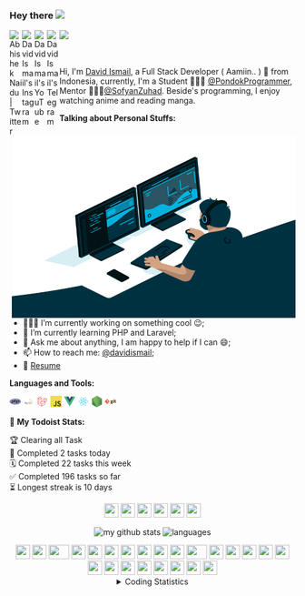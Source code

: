 ### Hey there <img src="https://media.giphy.com/media/hvRJCLFzcasrR4ia7z/giphy.gif" width="25px">
<a href="https://www.facebook.com/david.ismail.750331">
  <img align="left" alt="Abhishek Naidu | Twitter" width="22px" src="https://cdn.jsdelivr.net/npm/simple-icons@v3/icons/facebook.svg" />
</a>
<a href="https://www.instagram.com/ibnumasna/">
  <img align="left" alt="David Ismail's Instagram" width="22px" src="https://cdn.jsdelivr.net/npm/simple-icons@v3/icons/instagram.svg" />
</a>
<a href="https://www.youtube.com/channel/UCaj0fYilgQSG1NtdWRLegSg?">
  <img align="left" alt="David Ismail's YouTube" width="22px" src="https://cdn.jsdelivr.net/npm/simple-icons@v3/icons/youtube.svg" />
</a>
<a href="https://t.me/davidismail">
  <img align="left" alt="David Ismail's Telegram" width="22px" src="https://cdn.jsdelivr.net/npm/simple-icons@v3/icons/telegram.svg" />
</a>

![](https://visitor-badge.glitch.me/badge?page_id=sahabatdavid.sahabatdavid)

<br />

Hi, I'm [David Ismail](https://sahabatdavid.github.io/), a Full Stack Developer ( Aamiin.. ) 🚀 from Indonesia, currently, I'm a Student 🙍🏽‍♂️ [@PondokProgrammer](https://pondokprogrammer.com/), Mentor 👨🏽‍💼[@SofyanZuhad](https://github.com/syofyanzuhad). Beside's programming, I enjoy watching anime and reading manga.

  <img align="right" alt="GIF" src="https://github.com/sahabatdavid/sahabatdavid/blob/master/code.gif?raw=true" width="500" height="320" />
  
**Talking about Personal Stuffs:**

- 👨🏽‍💻 I’m currently working on something cool :wink:;
- 🌱 I’m currently learning PHP and Laravel; 
- 💬 Ask me about anything, I am happy to help if I can :smile:;
- 📫 How to reach me: [@davidismail](https://t.me/davidismail);
- 📝 [Resume](https:github.com/sahabatdavid)

**Languages and Tools:**  

<code><img height="20" src="https://raw.githubusercontent.com/github/explore/80688e429a7d4ef2fca1e82350fe8e3517d3494d/topics/php/php.png"></code>
<code><img height="20" src="https://raw.githubusercontent.com/github/explore/80688e429a7d4ef2fca1e82350fe8e3517d3494d/topics/mysql/mysql.png"></code>
<code><img height="20" src="https://raw.githubusercontent.com/github/explore/80688e429a7d4ef2fca1e82350fe8e3517d3494d/topics/laravel/laravel.png"></code>
<code><img height="20" src="https://raw.githubusercontent.com/github/explore/80688e429a7d4ef2fca1e82350fe8e3517d3494d/topics/javascript/javascript.png"></code>
<code><img height="20" src="https://raw.githubusercontent.com/github/explore/80688e429a7d4ef2fca1e82350fe8e3517d3494d/topics/vue/vue.png"></code>
<code><img height="20" src="https://raw.githubusercontent.com/github/explore/80688e429a7d4ef2fca1e82350fe8e3517d3494d/topics/react/react.png"></code>
<code><img height="20" src="https://raw.githubusercontent.com/github/explore/80688e429a7d4ef2fca1e82350fe8e3517d3494d/topics/nodejs/nodejs.png"></code>
<code><img height="20" src="https://raw.githubusercontent.com/github/explore/80688e429a7d4ef2fca1e82350fe8e3517d3494d/topics/git/git.png"></code>


🚧 **My Todoist Stats:**
<!-- TODO-IST:START -->
🏆  Clearing all Task           
🌸  Completed 2 tasks today           
🗓  Completed 22 tasks this week           
✅  Completed 196 tasks so far           
⏳  Longest streak is 10 days
<!-- TODO-IST:END -->

<div align="center">
    <img src="https://emojis.slackmojis.com/emojis/images/1563480763/5999/meow_party.gif?1563480763" width="25" height="25"/>
    <img src="https://emojis.slackmojis.com/emojis/images/1593555389/9579/blob_excited.gif?1593555389" width="25" height="25"/>
    <img src="https://emojis.slackmojis.com/emojis/images/1562883039/5948/bongo_blob.gif?1562883039" width="25" height="25"/>
    <img src="https://emojis.slackmojis.com/emojis/images/1554740062/5584/deployparrot.gif?1554740062" width="25" height="25"/>
    <img src="https://emojis.slackmojis.com/emojis/images/1596061862/9845/meow_heart.png?1596061862" width="25" height="25"/>
    <img src="https://emojis.slackmojis.com/emojis/images/1588262976/8817/meow_bread_disappear.gif?1588262976" width="25" height="25"/>
<div>

<p align="center">
<img src="https://github-readme-stats.vercel.app/api?username=sahabatdavid&show_icons=true&theme=algolia" alt="my github stats" width="420"/>&nbsp;<img src="https://github-readme-stats.vercel.app/api/top-langs/?username=sahabatdavid&layout=compact&theme=tokyonight" alt="languages" height="165">
</p>

<div align="center">
    <img src="https://cultofthepartyparrot.com/parrots/hd/githubparrot.gif" width="25" height="25"/>
    <img src="https://cultofthepartyparrot.com/flags/hd/indiaparrot.gif" width="25" height="25"/>
    <img src="https://cultofthepartyparrot.com/parrots/asyncparrot.gif" width="36" height="25"/>
    <img src="https://cultofthepartyparrot.com/parrots/exceptionallyfastparrot.gif" width="25" height="25"/>
    <img src="https://cultofthepartyparrot.com/parrots/hd/60fpsparrot.gif" width="25" height="25"/>
    <img src="https://cultofthepartyparrot.com/parrots/hd/jumpingparrot.gif" width="25" height="25"/>
    <img src="https://cultofthepartyparrot.com/parrots/hd/opensourceparrot.gif" width="25" height="25"/>
    <img src="https://cultofthepartyparrot.com/parrots/hd/dealwithitnowparrot.gif" width="25" height="25"/>
    <img src="https://cultofthepartyparrot.com/parrots/hd/hypnoparrotlight.gif" width="25" height="25"/>
    <img src="https://cultofthepartyparrot.com/parrots/databaseparrot.gif" width="25" height="25"/>
    <img src="https://cultofthepartyparrot.com/parrots/fixparrot.gif" width="36" height="25"/>
    <img src="https://cultofthepartyparrot.com/parrots/hd/laptop_parrot.gif" width="25" height="25"/>
    <img src="https://cultofthepartyparrot.com/parrots/hd/spinningparrot.gif" width="25" height="25"/>
    <img src="https://cultofthepartyparrot.com/parrots/hd/levitationparrot.gif" width="25" height="25"/>
    <img src="https://cultofthepartyparrot.com/parrots/hd/meldparrot.gif" width="25" height="25"/>
    <img src="https://cultofthepartyparrot.com/parrots/slomoparrot.gif" width="25" height="25"/>
    <img src="https://cultofthepartyparrot.com/parrots/hd/moonwalkingparrot.gif" width="25" height="25"/>
    <img src="https://cultofthepartyparrot.com/parrots/hd/stableparrot.gif" width="25" height="25"/>
    <img src="https://cultofthepartyparrot.com/parrots/hd/scienceparrot.gif" width="25" height="25"/>
    <img src="https://cultofthepartyparrot.com/parrots/hd/pirateparrot.gif" width="25" height="25"/>
    <img src="https://cultofthepartyparrot.com/parrots/hd/footballparrot.gif" width="25" height="25"/>
    <img src="https://cultofthepartyparrot.com/parrots/hd/illuminatiparrot.gif" width="25" height="25"/>
    <img src="https://cultofthepartyparrot.com/parrots/hd/hypnoparrotdark.gif" width="25" height="25"/>
    <img src="https://cultofthepartyparrot.com/parrots/hd/mustacheparrot.gif" width="25" height="25"/>
</div>

<details>
    <summary>Coding Statistics</summary> 
    <p align="center">
      <img src="https://wakatime.com/share/@davidismail/683bdf40-4911-4066-a759-ec13a85c56ad.svg" width="100%" height="400"/>
    </p>
</details>



